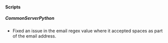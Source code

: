 
#### Scripts
##### CommonServerPython
- Fixed an issue in the email regex value where it accepted spaces as part of the email address.
